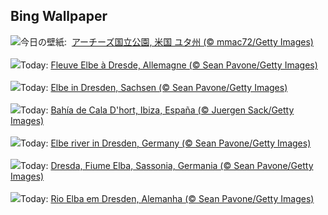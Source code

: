 ## Bing Wallpaper
![](https://www.bing.com/th?id=OHR.DelicateArch_JA-JP9672362055_UHD.jpg&w=1000)今日の壁紙: &nbsp;[アーチーズ国立公園, 米国 ユタ州 (© mmac72/Getty Images)](https://www.bing.com/th?id=OHR.DelicateArch_JA-JP9672362055_UHD.jpg)
<br><br/>
![](https://www.bing.com/th?id=OHR.DresdenElbe_FR-FR0408515096_UHD.jpg&w=1000)Today: [Fleuve Elbe à Dresde, Allemagne (© Sean Pavone/Getty Images)](https://www.bing.com/th?id=OHR.DresdenElbe_FR-FR0408515096_UHD.jpg)
<br><br/>
![](https://www.bing.com/th?id=OHR.DresdenElbe_DE-DE5406785601_UHD.jpg&w=1000)Today: [Elbe in Dresden, Sachsen (© Sean Pavone/Getty Images)](https://www.bing.com/th?id=OHR.DresdenElbe_DE-DE5406785601_UHD.jpg)
<br><br/>
![](https://www.bing.com/th?id=OHR.CalaIbiza_ES-ES1129716294_UHD.jpg&w=1000)Today: [Bahía de Cala D'hort, Ibiza, España (© Juergen Sack/Getty Images)](https://www.bing.com/th?id=OHR.CalaIbiza_ES-ES1129716294_UHD.jpg)
<br><br/>
![](https://www.bing.com/th?id=OHR.DresdenElbe_EN-GB9622986558_UHD.jpg&w=1000)Today: [Elbe river in Dresden, Germany (© Sean Pavone/Getty Images)](https://www.bing.com/th?id=OHR.DresdenElbe_EN-GB9622986558_UHD.jpg)
<br><br/>
![](https://www.bing.com/th?id=OHR.DresdenElbe_IT-IT6499150995_UHD.jpg&w=1000)Today: [Dresda, Fiume Elba, Sassonia, Germania (© Sean Pavone/Getty Images)](https://www.bing.com/th?id=OHR.DresdenElbe_IT-IT6499150995_UHD.jpg)
<br><br/>
![](https://www.bing.com/th?id=OHR.DresdenElbe_PT-BR8840681682_UHD.jpg&w=1000)Today: [Rio Elba em Dresden, Alemanha (© Sean Pavone/Getty Images)](https://www.bing.com/th?id=OHR.DresdenElbe_PT-BR8840681682_UHD.jpg)
<br><br/>
